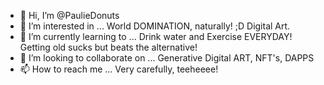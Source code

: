 - 👋 Hi, I’m @PaulieDonuts
- 👀 I’m interested in ... World DOMINATION, naturally! ;D Digital Art.
- 🌱 I’m currently learning to ... Drink water and Exercise EVERYDAY!  Getting old sucks but beats the alternative!
- 💞️ I’m looking to collaborate on ... Generative Digital ART, NFT's, DAPPS
- 📫 How to reach me ... Very carefully, teeheeee!

<!---
PaulieDonuts/PaulieDonuts is a ✨ special ✨ repository because its `README.md` (this file) appears on your GitHub profile.
You can click the Preview link to take a look at your changes.
--->
